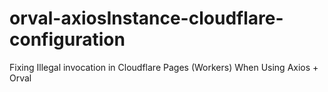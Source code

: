 # orval-axiosInstance-cloudflare-configuration
Fixing Illegal invocation in Cloudflare Pages (Workers) When Using Axios + Orval
